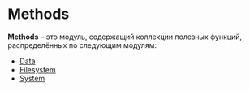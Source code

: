 # Methods
**Methods** – это модуль, содержащий коллекции полезных функций, распределённых по следующим модулям:

* [Data](/docs/Methods/Data.md)
* [Filesystem](/docs/Methods/Filesystem.md)
* [System](/docs/Methods/System.md)